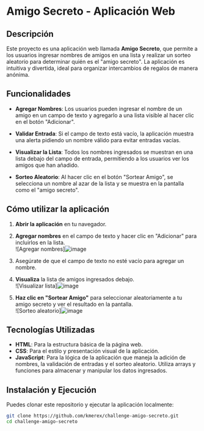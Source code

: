 # Amigo Secreto - Aplicación Web  

## Descripción  

Este proyecto es una aplicación web llamada **Amigo Secreto**, que permite a los usuarios ingresar nombres de amigos en una lista y realizar un sorteo aleatorio para determinar quién es el "amigo secreto". La aplicación es intuitiva y divertida, ideal para organizar intercambios de regalos de manera anónima.  

## Funcionalidades  

- **Agregar Nombres**: Los usuarios pueden ingresar el nombre de un amigo en un campo de texto y agregarlo a una lista visible al hacer clic en el botón "Adicionar".  
  
- **Validar Entrada**: Si el campo de texto está vacío, la aplicación muestra una alerta pidiendo un nombre válido para evitar entradas vacías.  

- **Visualizar la Lista**: Todos los nombres ingresados se muestran en una lista debajo del campo de entrada, permitiendo a los usuarios ver los amigos que han añadido.  

- **Sorteo Aleatorio**: Al hacer clic en el botón "Sortear Amigo", se selecciona un nombre al azar de la lista y se muestra en la pantalla como el "amigo secreto".  

## Cómo utilizar la aplicación  

1. **Abrir la aplicación** en tu navegador.  
2. **Agregar nombres** en el campo de texto y hacer clic en "Adicionar" para incluirlos en la lista.  
   ![Agregar nombres]![image](https://github.com/user-attachments/assets/a5f8183f-2a08-4550-b5e4-b3e67d8d7241)

3. Asegúrate de que el campo de texto no esté vacío para agregar un nombre.  
4. **Visualiza** la lista de amigos ingresados debajo.  
   ![Visualizar lista]![image](https://github.com/user-attachments/assets/d49cfaa5-9e98-4e02-8b31-8c12c431567e)

5. **Haz clic en "Sortear Amigo"** para seleccionar aleatoriamente a tu amigo secreto y ver el resultado en la pantalla.  
   ![Sorteo aleatorio]![image](https://github.com/user-attachments/assets/bab0fbbb-a46b-4419-945e-4e4757d50792)



## Tecnologías Utilizadas  

- **HTML**: Para la estructura básica de la página web.  
- **CSS**: Para el estilo y presentación visual de la aplicación.  
- **JavaScript**: Para la lógica de la aplicación que maneja la adición de nombres, la validación de entradas y el sorteo aleatorio. Utiliza arrays y funciones para almacenar y manipular los datos ingresados.  

## Instalación y Ejecución  

Puedes clonar este repositorio y ejecutar la aplicación localmente:  

```bash  
git clone https://github.com/kmerex/challenge-amigo-secreto.git  
cd challenge-amigo-secreto  

